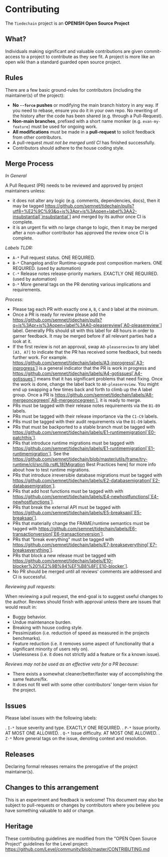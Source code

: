 # Contributing

The `Tiedechain` project is an **OPENISH Open Source Project**

## What?

Individuals making significant and valuable contributions are given commit-access to a project to contribute as they see fit. A project is more like an open wiki than a standard guarded open source project.

## Rules

There are a few basic ground-rules for contributors (including the maintainer(s) of the project):

- **No `--force` pushes** or modifying the main branch history in any way. If you need to rebase, ensure you do it in your own repo. No rewriting of the history after the code has been shared (e.g. through a Pull-Request).
- **Non-main branches**, prefixed with a short name moniker (e.g. `evan-my-feature`) must be used for ongoing work.
- **All modifications** must be made in a **pull-request** to solicit feedback from other contributors.
- A pull-request _must not be merged until CI_ has finished successfully.
- Contributors should adhere to the house coding style.

## Merge Process

_In General_

A Pull Request (PR) needs to be reviewed and approved by project maintainers unless:

- it does not alter any logic (e.g. comments, dependencies, docs), then it may be tagged https://github.com/semnet/tidechain/pulls?utf8=%E2%9C%93&q=is%3Apr+is%3Aopen+label%3AA2-insubstantial[`insubstantial`] and merged by its author once CI is complete.
- it is an urgent fix with no large change to logic, then it may be merged after a non-author contributor has approved the review once CI is complete.

_Labels TLDR:_

- `A-*` Pull request status. ONE REQUIRED.
- `B-*` Changelog and/or Runtime-upgrade post composition markers. ONE REQUIRED. (used by automation)
- `C-*` Release notes release-priority markers. EXACTLY ONE REQUIRED. (used by automation)
- `D-*` More general tags on the PR denoting various implications and requirements.

_Process:_

- Please tag each PR with exactly one `A`, `B`, `C` and `D` label at the minimum.
- Once a PR is ready for review please add the https://github.com/semnet/tidechain/pulls?q=is%3Apr+is%3Aopen+label%3AA0-pleasereview[`A0-pleasereview`] label. Generally PRs should sit with this label for 48 hours in order to garner feedback. It may be merged before if all relevant parties had a look at it.
- If the first review is not an approval, swap `A0-pleasereview` to any label `[A3, A7]` to indicate that the PR has received some feedback, but needs further work. For example. https://github.com/semnet/tidechain/labels/A3-inprogress[`A3-inprogress`] is a general indicator that the PR is work in progress and https://github.com/semnet/tidechain/labels/A4-gotissues[`A4-gotissues`] means that it has significant problems that need fixing. Once the work is done, change the label back to `A0-pleasereview`. You might end up swapping a few times back and forth to climb up the A label group. Once a PR is https://github.com/semnet/tidechain/labels/A8-mergeoncegreen[`A8-mergeoncegreen`], it is ready to merge.
- PRs must be tagged with their release notes requirements via the `B1-B9` labels.
- PRs must be tagged with their release importance via the `C1-C9` labels.
- PRs must be tagged with their audit requirements via the `D1-D9` labels.
- PRs that must be backported to a stable branch must be tagged with https://github.com/semnet/tidechain/labels/E1-runtimemigration[`E0-patchthis`].
- PRs that introduce runtime migrations must be tagged with https://github.com/semnet/tidechain/labels/E1-runtimemigration[`E1-runtimemigration`]. See the https://github.com/semnet/tidechain/blob/master/utils/frame/try-runtime/cli/src/lib.rs#L18[Migration Best Practices here] for more info about how to test runtime migrations.
- PRs that introduce irreversible database migrations must be tagged with https://github.com/semnet/tidechain/labels/E2-databasemigration[`E2-databasemigration`].
- PRs that add host functions must be tagged with with https://github.com/semnet/tidechain/labels/E4-newhostfunctions[`E4-newhostfunctions`].
- PRs that break the external API must be tagged with https://github.com/semnet/tidechain/labels/E5-breaksapi[`E5-breaksapi`].
- PRs that materially change the FRAME/runtime semantics must be tagged with https://github.com/semnet/tidechain/labels/E6-transactionversion[`E6-transactionversion`].
- PRs that "break everything" must be tagged with https://github.com/semnet/tidechain/labels/E7-breakseverything[`E7-breakseverything`].
- PRs that block a new release must be tagged with https://github.com/semnet/tidechain/labels/E10-blocker%20%E2%9B%94%EF%B8%8F[`E10-blocker`].
- No PR should be merged until all reviews' comments are addressed and CI is successful.

_Reviewing pull requests_:

When reviewing a pull request, the end-goal is to suggest useful changes to the author. Reviews should finish with approval unless there are issues that would result in:

- Buggy behavior.
- Undue maintenance burden.
- Breaking with house coding style.
- Pessimization (i.e. reduction of speed as measured in the projects benchmarks).
- Feature reduction (i.e. it removes some aspect of functionality that a significant minority of users rely on).
- Uselessness (i.e. it does not strictly add a feature or fix a known issue).

_Reviews may not be used as an effective veto for a PR because_:

- There exists a somewhat cleaner/better/faster way of accomplishing the same feature/fix.
- It does not fit well with some other contributors' longer-term vision for the project.

## Issues

Please label issues with the following labels:

. `I-*` Issue severity and type. EXACTLY ONE REQUIRED.
. `P-*` Issue priority. AT MOST ONE ALLOWED.
. `Q-*` Issue difficulty. AT MOST ONE ALLOWED.
. `Z-*` More general tags on the issue, denoting context and resolution.

## Releases

Declaring formal releases remains the prerogative of the project maintainer(s).

## Changes to this arrangement

This is an experiment and feedback is welcome! This document may also be subject to pull-requests or changes by contributors where you believe you have something valuable to add or change.

## Heritage

These contributing guidelines are modified from the "OPEN Open Source Project" guidelines for the Level project: https://github.com/Level/community/blob/master/CONTRIBUTING.md
